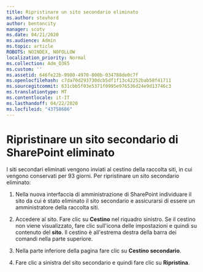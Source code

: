 ```yaml
---
title: Ripristinare un sito secondario eliminato
ms.author: stevhord
author: bentoncity
manager: scotv
ms.date: 04/21/2020
ms.audience: Admin
ms.topic: article
ROBOTS: NOINDEX, NOFOLLOW
localization_priority: Normal
ms.collection: Adm_O365
ms.custom: ''
ms.assetid: 646fe22b-9980-4970-800b-034788de0c7f
ms.openlocfilehash: c7da70d293730dcb5df1f13c42252bab58f41711
ms.sourcegitcommit: 631cbb5f03e5371f0995e976536d24e9d13746c3
ms.translationtype: MT
ms.contentlocale: it-IT
ms.lasthandoff: 04/22/2020
ms.locfileid: "43758686"
---
```

# <a name="restore-a-deleted-sharepoint-subsite"></a>Ripristinare un sito secondario di SharePoint eliminato

I siti secondari eliminati vengono inviati al cestino della raccolta siti, in cui vengono conservati per 93 giorni. Per ripristinare un sito secondario eliminato:
  
1. Nella nuova interfaccia di amministrazione di SharePoint individuare il sito da cui è stato eliminato il sito secondario e assicurarsi di essere un amministratore della raccolta siti. 
    
2. Accedere al sito. Fare clic su **Cestino** nel riquadro sinistro. Se il cestino non viene visualizzato, fare clic sull'icona delle impostazioni e quindi su contenuto del **sito**. Il cestino è all'estrema destra della barra dei comandi nella parte superiore.
    
3. Nella parte inferiore della pagina fare clic su **Cestino secondario**.
    
4. Fare clic a sinistra del sito secondario e quindi fare clic su **Ripristina**.
    

